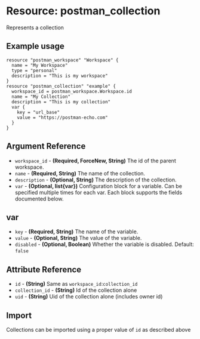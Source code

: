 # Resource: postman_collection
Represents a collection
## Example usage
```hcl
resource "postman_workspace" "Workspace" {
  name = "My Workspace"
  type = "personal"
  description = "This is my workspace"
}
resource "postman_collection" "example" {
  workspace_id = postman_workspace.Workspace.id
  name = "My Collection"
  description = "This is my collection"
  var {
    key = "url_base"
    value = "https://postman-echo.com"
  }
}
```
## Argument Reference
* `workspace_id` - **(Required, ForceNew, String)** The id of the parent workspace.
* `name` - **(Required, String)** The name of the collection.
* `description` - **(Optional, String)** The description of the collection.
* `var` - **(Optional, list{var})** Configuration block for a variable.  Can be specified multiple times for each var.  Each block supports the fields documented below.
## var
* `key` - **(Required, String)** The name of the variable.
* `value` - **(Optional, String)** The value of the variable.
* `disabled` - **(Optional, Boolean)** Whether the variable is disabled. Default: `false`
## Attribute Reference
* `id` - **(String)** Same as `workspace_id`:`collection_id`
* `collection_id` - **(String)** Id of the collection alone
* `uid` - **(String)** Uid of the collection alone (includes owner id)
## Import
Collections can be imported using a proper value of `id` as described above
